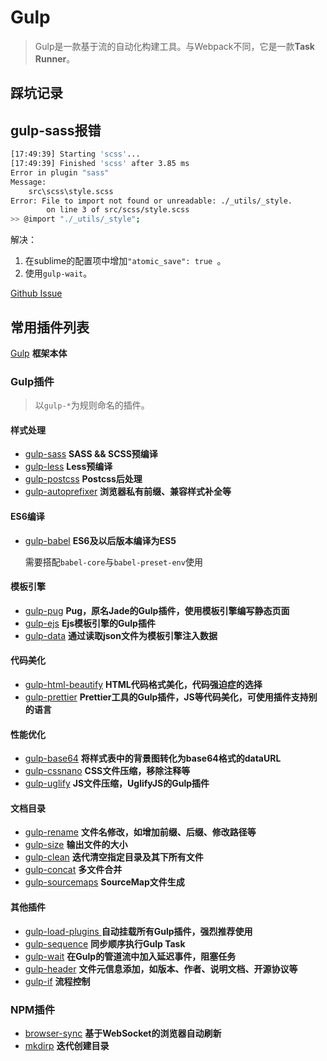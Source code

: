 # Gulp

> Gulp是一款基于流的自动化构建工具。与Webpack不同，它是一款**Task Runner**。


## 踩坑记录

## gulp-sass报错

``` bash
[17:49:39] Starting 'scss'...
[17:49:39] Finished 'scss' after 3.85 ms
Error in plugin "sass"
Message:
    src\scss\style.scss
Error: File to import not found or unreadable: ./_utils/_style.
        on line 3 of src/scss/style.scss
>> @import "./_utils/_style";
```

解决：

1. 在sublime的配置项中增加`"atomic_save": true `。
2. 使用`gulp-wait`。

[Github Issue](https://github.com/olefredrik/FoundationPress/issues/731)

## 常用插件列表

[Gulp](https://gulpjs.com/) **框架本体**

### Gulp插件

> 以`gulp-*`为规则命名的插件。

#### 样式处理

- [gulp-sass](https://github.com/dlmanning/gulp-sass) **SASS && SCSS预编译**
- [gulp-less](https://github.com/gulp-community/gulp-less) **Less预编译**
- [gulp-postcss](https://github.com/postcss/gulp-postcss) **Postcss后处理**
- [gulp-autoprefixer](https://github.com/sindresorhus/gulp-autoprefixer) **浏览器私有前缀、兼容样式补全等**

#### ES6编译

- [gulp-babel](https://github.com/babel/gulp-babel) **ES6及以后版本编译为ES5**

  需要搭配`babel-core`与`babel-preset-env`使用

#### 模板引擎

- [gulp-pug](https://github.com/gulp-community/gulp-pug) **Pug，原名Jade的Gulp插件，使用模板引擎编写静态页面**
- [gulp-ejs](https://www.npmjs.com/package/gulp-ejs) **Ejs模板引擎的Gulp插件**
- [gulp-data](https://www.npmjs.com/package/gulp-data) **通过读取json文件为模板引擎注入数据**

#### 代码美化

- [gulp-html-beautify](https://www.npmjs.com/package/gulp-html-beautify) **HTML代码格式美化，代码强迫症的选择**
- [gulp-prettier](https://www.npmjs.com/package/gulp-prettier) **Prettier工具的Gulp插件，JS等代码美化，可使用插件支持别的语言**

#### 性能优化

- [gulp-base64](https://www.npmjs.com/package/gulp-base64) **将样式表中的背景图转化为base64格式的dataURL**
- [gulp-cssnano](https://www.npmjs.com/package/gulp-cssnano) **CSS文件压缩，移除注释等**
- [gulp-uglify](https://www.npmjs.com/package/gulp-uglify) **JS文件压缩，UglifyJS的Gulp插件**

#### 文档目录

- [gulp-rename](https://www.npmjs.com/package/gulp-rename) **文件名修改，如增加前缀、后缀、修改路径等**
- [gulp-size](https://www.npmjs.com/package/gulp-size) **输出文件的大小**
- [gulp-clean](https://www.npmjs.com/package/gulp-clean) **迭代清空指定目录及其下所有文件**
- [gulp-concat](https://www.npmjs.com/package/gulp-concat) **多文件合并**
- [gulp-sourcemaps](https://www.npmjs.com/package/gulp-sourcemaps) **SourceMap文件生成**

#### 其他插件

- [gulp-load-plugins ](https://www.npmjs.com/package/gulp-load-plugins) **自动挂载所有Gulp插件，强烈推荐使用**
- [gulp-sequence](https://www.npmjs.com/package/gulp-sequence) **同步顺序执行Gulp Task**
- [gulp-wait](https://www.npmjs.com/package/gulp-wait) **在Gulp的管道流中加入延迟事件，阻塞任务**
- [gulp-header](https://www.npmjs.com/package/gulp-header) **文件元信息添加，如版本、作者、说明文档、开源协议等**
- [gulp-if](https://www.npmjs.com/package/gulp-if) **流程控制**

### NPM插件

- [browser-sync](https://github.com/BrowserSync/browser-sync) **基于WebSocket的浏览器自动刷新**
- [mkdirp](https://www.npmjs.com/package/mkdirp) **迭代创建目录**
